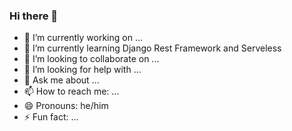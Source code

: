 ### Hi there 👋

- 🔭 I’m currently working on ...
- 🌱 I’m currently learning Django Rest Framework and Serveless
- 👯 I’m looking to collaborate on ...
- 🤔 I’m looking for help with ...
- 💬 Ask me about ...
- 📫 How to reach me: ...
- 😄 Pronouns: he/him
- ⚡ Fun fact: ...
